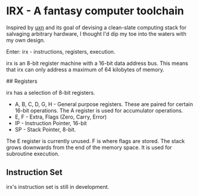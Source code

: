 # IRX - A fantasy computer toolchain

Inspired by [uxn](https://100r.co/site/uxn.html) and its goal of 
devising a clean-slate computing stack for salvaging arbitrary hardware,
I thought I'd dip my toe into the waters with my own design.

Enter: irx - instructions, registers, execution.

irx is an 8-bit register machine with a 16-bit data address bus.
This means that irx can only address a maximum of 64 kilobytes of memory.

## Registers 

irx has a selection of 8-bit registers.

 * A, B, C, D, G, H - General purpose registers. These are paired for certain 16-bit operations. The A register is used for accumulator operations.
 * E, F - Extra, Flags (Zero, Carry, Error)
 * IP - Instruction Pointer, 16-bit
 * SP - Stack Pointer, 8-bit.


The E register is currently unused. F is where flags are stored.
The stack grows downwards from the end of the memory space. It is used
for subroutine execution.

## Instruction Set

irx's instruction set is still in development.
